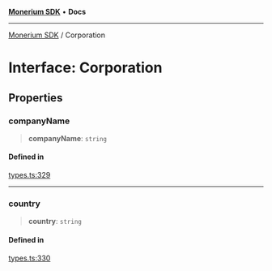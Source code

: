[**Monerium SDK**](../README.md) • **Docs**

---

[Monerium SDK](../README.md) / Corporation

# Interface: Corporation

## Properties

### companyName

> **companyName**: `string`

#### Defined in

[types.ts:329](https://github.com/monerium/js-monorepo/blob/132ae6f6b7d189aad355aa9ba25793222c11aea9/packages/sdk/src/types.ts#L329)

---

### country

> **country**: `string`

#### Defined in

[types.ts:330](https://github.com/monerium/js-monorepo/blob/132ae6f6b7d189aad355aa9ba25793222c11aea9/packages/sdk/src/types.ts#L330)
